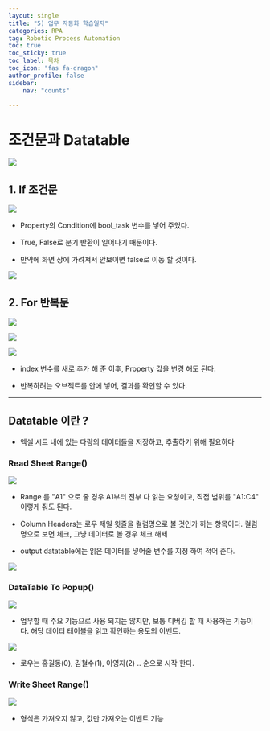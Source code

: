 ```yaml
---
layout: single
title: "5) 업무 자동화 학습일지"
categories: RPA
tag: Robotic Process Automation
toc: true
toc_sticky: true
toc_label: 목차
toc_icon: "fas fa-dragon"
author_profile: false
sidebar:
    nav: "counts"

---
```


# 조건문과 Datatable

![]({{site.url}}/images/2023-06-12-seventh2/2023-06-12-14-21-38-image.png)



## 1. If 조건문

![]({{site.url}}/images/2023-06-12-seventh2/2023-06-12-14-24-49-image.png)

- Property의 Condition에 bool_task 변수를 넣어 주었다. 

- True, False로 분기 반환이 일어나기 때문이다.

- 만약에 화면 상에 가려져서 안보이면 false로 이동 할 것이다.

![]({{site.url}}/images/2023-06-12-seventh2/2023-06-12-14-28-04-image.png)



## 2. For 반복문

![]({{site.url}}/images/2023-06-12-seventh2/2023-06-12-14-32-58-image.png)

![]({{site.url}}/images/2023-06-12-seventh2/2023-06-12-14-34-31-image.png)

![]({{site.url}}/images/2023-06-12-seventh2/2023-06-12-14-34-56-image.png)

- index 변수를 새로 추가 해 준 이후, Property 값을 변경 해도 된다.

- 반복하려는 오브젝트를 안에 넣어, 결과를 확인할 수 있다.



----------------------------------------------------------------------------------------

## Datatable 이란 ?

- 엑셀 시트 내에 있는 다량의 데이터들을 저장하고, 추출하기 위해 필요하다



### Read Sheet Range()

![]({{site.url}}/images/2023-06-12-seventh2/2023-06-12-14-46-46-image.png)

- Range 를 "A1" 으로 줄 경우 A1부터 전부 다 읽는 요청이고, 직접 범위를 "A1:C4" 이렇게 줘도 된다.

- Column Headers는 로우 제일 윗줄을 컬럼명으로 볼 것인가 하는 항목이다. 컬럼명으로 보면 체크, 그냥 데이터로 볼 경우 체크 해제

- output datatable에는 읽은 데이터를 넣어줄 변수를 지정 하여 적어 준다.

![]({{site.url}}/images/2023-06-12-seventh2/2023-06-12-14-50-13-image.png)

### DataTable To Popup()

![]({{site.url}}/images/2023-06-12-seventh2/2023-06-12-14-51-57-image.png)

- 업무할 때 주요 기능으로 사용 되지는 않지만, 보통 디버깅 할 때 사용하는 기능이다. 해당 데이터 테이블을 읽고 확인하는 용도의 이벤트.

![]({{site.url}}/images/2023-06-12-seventh2/2023-06-12-14-53-50-image.png)

- 로우는 홍길동(0), 김철수(1), 이영자(2) .. 순으로 시작 한다.

### Write Sheet Range()

![]({{site.url}}/images/2023-06-12-seventh2/2023-06-12-14-57-06-image.png)

- 형식은 가져오지 않고, 값만 가져오는 이벤트 기능
